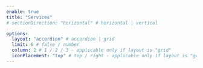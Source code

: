 ```yaml
---
enable: true
title: "Services"
# sectionDirection: "horizontal" # horizontal | vertical

options:
  layout: "accordion" # accordion | grid
  limit: 6 # false / number
  column: 2 # 1 / 2 / 3 - applicable only if layout is "grid"
  iconPlacement: "top" # top / right - applicable only if layout is "grid"
---
```

